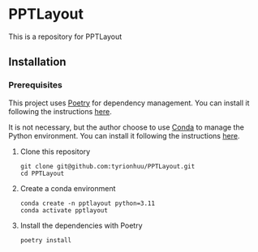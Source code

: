 # PPTLayout

This is a repository for PPTLayout

## Installation

### Prerequisites

This project uses [Poetry](https://python-poetry.org/) for dependency management. You can install it following the instructions [here](https://python-poetry.org/docs/#installation).

It is not necessary, but the author choose to use [Conda](https://docs.conda.io/en/latest/) to manage the Python environment. You can install it following the instructions [here](https://docs.conda.io/en/latest/miniconda.html).

1. Clone this repository

    ``` shell
    git clone git@github.com:tyrionhuu/PPTLayout.git
    cd PPTLayout
    ```

2. Create a conda environment

    ``` shell
    conda create -n pptlayout python=3.11
    conda activate pptlayout
    ```

3. Install the dependencies with Poetry

    ``` shell
    poetry install
    ```
